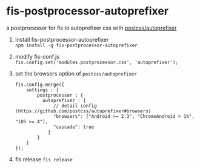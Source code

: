 # fis-postprocessor-autoprefixer

a postprocessor for fis to autoprefixer css with [postcss/autoprefixer](https://github.com/postcss/autoprefixer)

1. install fis-postprocessor-autoprefixer  
	`npm install -g fis-postprocessor-autoprefixer`
2. modify fis-conf.js  
	`fis.config.set('modules.postprocessor.css', 'autoprefixer');`
3. set the browsers option of `postcss/autoprefixer`  

	```
	fis.config.merge({
	    settings : {
	        postprocessor : {
	          autoprefixer : {
	              // detail config (https://github.com/postcss/autoprefixer#browsers)
	              "browsers": ["Android >= 2.3", "ChromeAndroid > 1%", "iOS >= 4"],
	              "cascade": true
	            }
	        }
	    }
	});
	```
4. fis release
`fis release`
